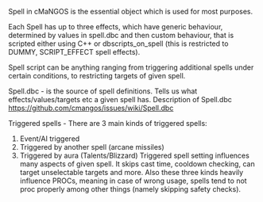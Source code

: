 Spell in cMaNGOS is the essential object which is used for most purposes.

Each Spell has up to three effects, which have generic behaviour, determined by values in spell.dbc and then custom behaviour, that is scripted either using C++ or dbscripts_on_spell (this is restricted to DUMMY, SCRIPT_EFFECT spell effects).

Spell script can be anything ranging from triggering additional spells under certain conditions, to restricting targets of given spell.

Spell.dbc - is the source of spell definitions. Tells us what effects/values/targets etc a given spell has.
Description of Spell.dbc https://github.com/cmangos/issues/wiki/Spell.dbc

Triggered spells - There are 3 main kinds of triggered spells:
1. Event/AI triggered
2. Triggered by another spell (arcane missiles)
3. Triggered by aura (Talents/Blizzard)
Triggered spell setting influences many aspects of given spell. It skips cast time, cooldown checking, can target unselectable targets and more. Also these three kinds heavily influence PROCs, meaning in case of wrong usage, spells tend to not proc properly among other things (namely skipping safety checks).